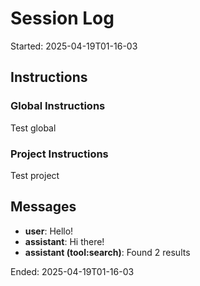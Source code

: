 # Session Log

Started: 2025-04-19T01-16-03

## Instructions
### Global Instructions
Test global

### Project Instructions
Test project

## Messages
- **user**: Hello!
- **assistant**: Hi there!
- **assistant (tool:search)**: Found 2 results

Ended: 2025-04-19T01-16-03
